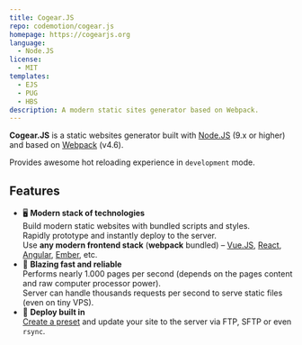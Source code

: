 ```yaml
---
title: Cogear.JS
repo: codemotion/cogear.js
homepage: https://cogearjs.org
language:
  - Node.JS
license:
  - MIT
templates:
  - EJS
  - PUG
  - HBS
description: A modern static sites generator based on Webpack.
---
```


**Cogear.JS** is a static websites generator built with [Node.JS](https://nodejs.org) (9.x or higher) and based on [Webpack](https://webpack.js.org) (v4.6).

Provides awesome hot reloading experience in `development` mode.

## Features
* 🖥  **Modern stack of technologies** <br>Build modern static websites with bundled scripts and styles.<br>Rapidly prototype and instantly deploy to the server.<br>
Use **any modern frontend stack** (**webpack** bundled) – [Vue.JS](https://vuejs.org), [React](https://reactjs.org), [Angular](https://angular.io), [Ember](https://emberjs.org), etc.
* 🚀  **Blazing fast and reliable**<br>
Performs nearly 1.000 pages per second (depends on the pages content and raw computer processor power).<br>
 Server can handle thousands requests per second to serve static files (even on tiny VPS).
* 🚚  **Deploy built in**<br>
[Create a preset](/docs/deploy) and update your site to the server via FTP, SFTP or even `rsync`.